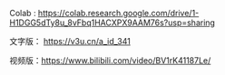 Colab : https://colab.research.google.com/drive/1-H1DGG5dTy8u_8vFbq1HACXPX9AAM76s?usp=sharing

文字版： https://v3u.cn/a_id_341

视频版：https://www.bilibili.com/video/BV1rK41187Le/

